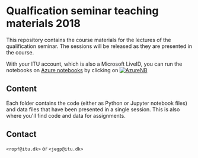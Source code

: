 # Qualfication seminar teaching materials 2018

This repository contains the course materials for the lectures of the qualification seminar.
The sessions will be released as they are presented in the course.

With your ITU account, which is also a Microsoft LiveID, you can run the notebooks on [Azure notebooks](https://notebooks.azure.com) by clicking on [![AzureNB](https://notebooks.azure.com/launch.png)](https://notebooks.azure.com/import/gh/itu-summer/qualification-seminar-materials-2018)


## Content

Each folder contains the code (either as Python or Jupyter notebook files) and data files that have
been presented in a single session. This is also where you'll find code and data for assignments.

## Contact

`<ropf@itu.dk>` or `<jegp@itu.dk>`

